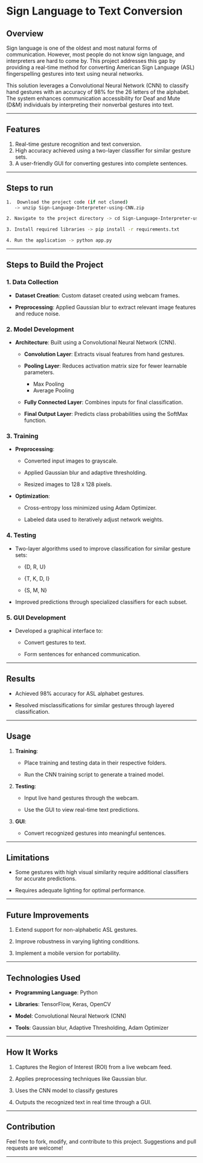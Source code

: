 # Sign Language to Text Conversion

## Overview
Sign language is one of the oldest and most natural forms of communication. However, most people do not know sign language, and interpreters are hard to come by. This project addresses this gap by providing a real-time method for converting American Sign Language (ASL) fingerspelling gestures into text using neural networks.

This solution leverages a Convolutional Neural Network (CNN) to classify hand gestures with an accuracy of 98% for the 26 letters of the alphabet. The system enhances communication accessibility for Deaf and Mute (D&M) individuals by interpreting their nonverbal gestures into text.

---

## Features
1. Real-time gesture recognition and text conversion.
2. High accuracy achieved using a two-layer classifier for similar gesture sets.
3. A user-friendly GUI for converting gestures into complete sentences.

---

## Steps to run
```bash
1.  Download the project code (if not cloned)
   -> unzip Sign-Language-Interpreter-using-CNN.zip

2. Navigate to the project directory -> cd Sign-Language-Interpreter-using-CNN

3. Install required libraries -> pip install -r requirements.txt

4. Run the application -> python app.py
```


---

## Steps to Build the Project

### 1. Data Collection
- **Dataset Creation**: Custom dataset created using webcam frames.

- **Preprocessing**: Applied Gaussian blur to extract relevant image features and reduce noise.

### 2. Model Development
- **Architecture**: Built using a Convolutional Neural Network (CNN).
  - **Convolution Layer**: Extracts visual features from hand gestures.
  
  - **Pooling Layer**: Reduces activation matrix size for fewer learnable parameters.
    - Max Pooling
    - Average Pooling
  - **Fully Connected Layer**: Combines inputs for final classification.
  
  - **Final Output Layer**: Predicts class probabilities using the SoftMax function.

### 3. Training
- **Preprocessing**:
  - Converted input images to grayscale.
    
  - Applied Gaussian blur and adaptive thresholding.
    
  - Resized images to 128 x 128 pixels.
    
- **Optimization**:
  - Cross-entropy loss minimized using Adam Optimizer.
    
  - Labeled data used to iteratively adjust network weights.

### 4. Testing
- Two-layer algorithms used to improve classification for similar gesture sets:
  - {D, R, U}
    
  - {T, K, D, I}
    
  - {S, M, N}
    
- Improved predictions through specialized classifiers for each subset.

### 5. GUI Development
- Developed a graphical interface to:
  - Convert gestures to text.
  
  - Form sentences for enhanced communication.

---

## Results
- Achieved 98% accuracy for ASL alphabet gestures.

- Resolved misclassifications for similar gestures through layered classification.

---

## Usage
1. **Training**:
   - Place training and testing data in their respective folders.
     
   - Run the CNN training script to generate a trained model.
     
2. **Testing**:
   - Input live hand gestures through the webcam.
     
   - Use the GUI to view real-time text predictions.
     
3. **GUI**:
   - Convert recognized gestures into meaningful sentences.

---

## Limitations
- Some gestures with high visual similarity require additional classifiers for accurate predictions.
  
- Requires adequate lighting for optimal performance.

---

## Future Improvements
1. Extend support for non-alphabetic ASL gestures.
  
2. Improve robustness in varying lighting conditions.
   
4. Implement a mobile version for portability.

---

## Technologies Used
- **Programming Language**: Python
  
- **Libraries**: TensorFlow, Keras, OpenCV
  
- **Model**: Convolutional Neural Network (CNN)
  
- **Tools**: Gaussian blur, Adaptive Thresholding, Adam Optimizer

---

## How It Works
1. Captures the Region of Interest (ROI) from a live webcam feed.
   
2. Applies preprocessing techniques like Gaussian blur.
   
3. Uses the CNN model to classify gestures
   
4. Outputs the recognized text in real time through a GUI.

---

## Contribution
Feel free to fork, modify, and contribute to this project. Suggestions and pull requests are welcome!

---
